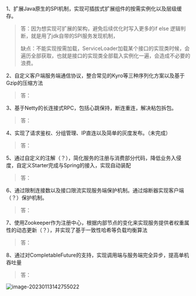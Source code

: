 1、扩展Java原生的SPI机制，实现可插拔式扩展组件的按需实例化以及层级缓存。

>  答：因为想实现可扩展的架构，避免后续优化时写入更多的if else 逻辑判断，就是用了jdk自带的SPI服务发现机制，
>
> 缺点：不能实现按需加载，ServiceLoader加载某个接口的实现类时候，会遍历全部获取，也就是接口的实现类全部载入实例化一遍，会造成不必要的浪费。





2、自定义客户端服务端通信协议，整合常见的Kyro等三种序列化方案以及基于Gzip的压缩方法

> 答：



3、基于Netty的长连接式RPC，包括心跳保持，断连重连，解决粘包拆包。

> 答：



4、实现了请求鉴权、分组管理、IP直连以及简单的灰度发布。（未完成）

> 答：



5、通过自定义的注解（？），简化服务的注册与消费部分代码，降低业务入侵度，自定义Starter完成与Spring的接入，实现自动装配

> 答：



6、通过限制连接数以及接口限流实现服务端保护机制。通过熔断器实现客户端（？）保护机制。

> 答：





7、使用Zookeeper作为注册中心，根据内部节点的变化来实现服务提供者权重属性的动态更新（？），并实现了基于一致性哈希等负载均衡算法

> 答：



8、通过对CompletableFuture的支持，实现调用端与服务端完全异步，提高单机吞吐量

> 答：





![image-20230113142755022](markdown-img/question.assets/image-20230113142755022.png)